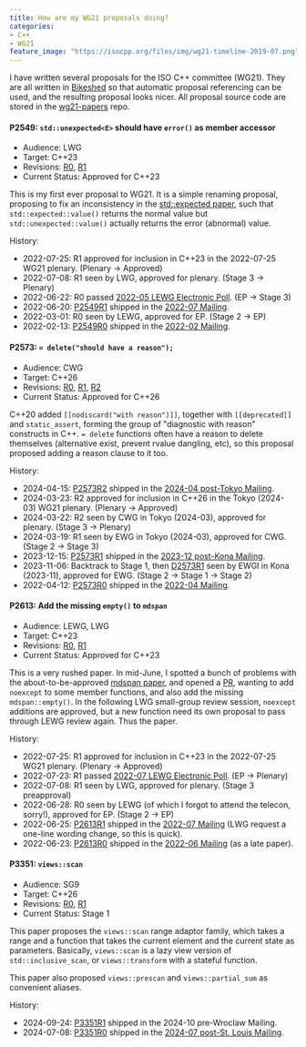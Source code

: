 ```yaml
---
title: How are my WG21 proposals doing?
categories:
- C++
- WG21
feature_image: "https://isocpp.org/files/img/wg21-timeline-2019-07.png"
---
```


I have written several proposals for the ISO C++ committee (WG21). They are all written in
[Bikeshed](https://tabatkins.github.io/bikeshed/) so that automatic proposal referencing can be used,
and the resulting proposal looks nicer. All proposal source code are stored in the [wg21-papers](https://github.com/Mick235711/wg21-papers)
repo.

#### P2549: `std::unexpected<E>` should have `error()` as member accessor
- Audience: LWG
- Target: C++23
- Revisions: [R0](https://wg21.link/P2549R0), [R1](https://wg21.link/P2549R1)
- Current Status: Approved for C++23

This is my first ever proposal to WG21. It is a simple renaming proposal, proposing to fix an inconsistency in
the [std::expected paper](https://wg21.link/P0323), such that `std::expected::value()` returns the normal value
but `std::unexpected::value()` actually returns the error (abnormal) value.

History:
- 2022-07-25: R1 approved for inclusion in C++23 in the 2022-07-25 WG21 plenary. (Plenary -> Approved)
- 2022-07-08: R1 seen by LWG, approved for plenary. (Stage 3 -> Plenary)
- 2022-06-22: R0 passed [2022-05 LEWG Electronic Poll](https://wg21.link/P2575R0). (EP -> Stage 3)
- 2022-06-20: [P2549R1](https://wg21.link/P2549R1) shipped in the [2022-07 Mailing](https://www.open-std.org/jtc1/sc22/wg21/docs/papers/2022/#mailing2022-07).
- 2022-03-01: R0 seen by LEWG, approved for EP. (Stage 2 -> EP)
- 2022-02-13: [P2549R0](https://wg21.link/P2549R0) shipped in the [2022-02 Mailing](https://www.open-std.org/jtc1/sc22/wg21/docs/papers/2022/#mailing2022-02).

#### P2573: `= delete("should have a reason");`
- Audience: CWG
- Target: C++26
- Revisions: [R0](https://wg21.link/P2573R0), [R1](https://wg21.link/P2573R1), [R2](https://wg21.link/P2573R2)
- Current Status: Approved for C++26

C++20 added `[[nodiscard("with reason")]]`, together with `[[deprecated]]` and `static_assert`, forming the group of "diagnostic with reason" constructs in C++.
`= delete` functions often have a reason to delete themselves (alternative exist, prevent rvalue dangling, etc), so this proposal proposed adding a reason clause
to it too.

History:
- 2024-04-15: [P2573R2](https://wg21.link/P2573R2) shipped in the [2024-04 post-Tokyo Mailing](https://www.open-std.org/jtc1/sc22/wg21/docs/papers/2024/#mailing2024-04).
- 2024-03-23: R2 approved for inclusion in C++26 in the Tokyo (2024-03) WG21 plenary. (Plenary -> Approved)
- 2024-03-22: R2 seen by CWG in Tokyo (2024-03), approved for plenary. (Stage 3 -> Plenary)
- 2024-03-19: R1 seen by EWG in Tokyo (2024-03), approved for CWG. (Stage 2 -> Stage 3)
- 2023-12-15: [P2573R1](https://wg21.link/P2573R1) shipped in the [2023-12 post-Kona Mailing](https://www.open-std.org/jtc1/sc22/wg21/docs/papers/2023/#mailing2023-12).
- 2023-11-06: Backtrack to Stage 1, then [D2573R1](https://wg21.link/D2573R1) seen by EWGI in Kona (2023-11), approved for EWG. (Stage 2 -> Stage 1 -> Stage 2)
- 2022-04-12: [P2573R0](https://wg21.link/P2573R0) shipped in the [2022-04 Mailing](https://www.open-std.org/jtc1/sc22/wg21/docs/papers/2022/#mailing2022-04).

#### P2613: Add the missing `empty()` to `mdspan`
- Audience: LEWG, LWG
- Target: C++23
- Revisions: [R0](https://wg21.link/P2613R0), [R1](https://wg21.link/P2613R1)
- Current Status: Approved for C++23

This is a very rushed paper. In mid-June, I spotted a bunch of problems with the
about-to-be-approved [mdspan paper](https://wg21.link/P0009), and opened a [PR](https://github.com/ORNL/cpp-proposals-pub/pull/262),
wanting to add `noexcept` to some member functions, and also add the missing `mdspan::empty()`.
In the following LWG small-group review session, `noexcept` additions are approved, but a new function need its own proposal
to pass through LEWG review again. Thus the paper.

History:
- 2022-07-25: R1 approved for inclusion in C++23 in the 2022-07-25 WG21 plenary. (Plenary -> Approved)
- 2022-07-23: R1 passed [2022-07 LEWG Electronic Poll](https://wg21.link/P2611R0). (EP -> Plenary)
- 2022-07-08: R1 seen by LWG, approved for plenary. (Stage 3 preapproval)
- 2022-06-28: R0 seen by LEWG (of which I forgot to attend the telecon, sorry!), approved for EP. (Stage 2 -> EP)
- 2022-06-25: [P2613R1](https://wg21.link/P2613R1) shipped in the [2022-07 Mailing](https://www.open-std.org/jtc1/sc22/wg21/docs/papers/2022/#mailing2022-07) (LWG request a one-line wording change, so this is quick).
- 2022-06-23: [P2613R0](https://wg21.link/P2613R0) shipped in the [2022-06 Mailing](https://www.open-std.org/jtc1/sc22/wg21/docs/papers/2022/#mailing2022-06) (as a late paper).

#### P3351: `views::scan`
- Audience: SG9
- Target: C++26
- Revisions: [R0](https://wg21.link/P3351R0), [R1](https://wg21.link/P3351R1)
- Current Status: Stage 1

This paper proposes the `views::scan` range adaptor family, which takes a range and a function that takes the current element and the current state as parameters. Basically, `views::scan` is a lazy view version of `std::inclusive_scan`, or `views::transform` with a stateful function.

This paper also proposed `views::prescan` and `views::partial_sum` as convenient aliases.

History:
- 2024-09-24: [P3351R1](https://wg21.link/P3351R1) shipped in the 2024-10 pre-Wroclaw Mailing.
- 2024-07-08: [P3351R0](https://wg21.link/P3351R0) shipped in the [2024-07 post-St. Louis Mailing](https://open-std.org/jtc1/sc22/wg21/docs/papers/2024/#mailing2024-07).
